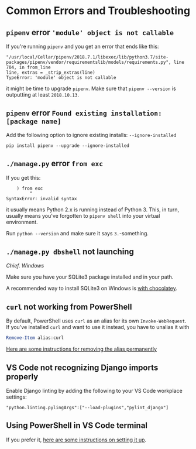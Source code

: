 # Common Errors and Troubleshooting

## `pipenv` error `'module' object is not callable`

If you're running `pipenv` and you get an error that ends like this:

```
"/usr/local/Cellar/pipenv/2018.7.1/libexec/lib/python3.7/site-packages/pipenv/vendor/requirementslib/models/requirements.py", line 704, in from_line
line, extras = _strip_extras(line)
TypeError: 'module' object is not callable
```

it might be time to upgrade `pipenv`. Make sure that `pipenv --version` is
outputting at least `2018.10.13`.

## `pipenv` error `Found existing installation: [package name]`

Add the following option to ignore existing installs: `--ignore-installed`

```
pip install pipenv --upgrade --ignore-installed
```

## `./manage.py` error `from exc`

If you get this:

```
    ) from exc
         ^
SyntaxError: invalid syntax
```

it usually means Python 2.x is running instead of Python 3. This, in turn,
usually means you've forgotten to `pipenv shell` into your virtual environment.

Run `python --version` and make sure it says `3.`-something.

## `./manage.py dbshell` not launching

_Chief. Windows_

Make sure you have your SQLite3 package installed and in your path.

A recommended way to install SQLite3 on Windows is [with
chocolatey](https://chocolatey.org/packages?q=sqlite).

## `curl` not working from PowerShell

By default, PowerShell uses `curl` as an alias for its own `Invoke-WebRequest`. If you've installed `curl` and want to use it instead, you have to unalias it with

```powershell
Remove-Item alias:curl
```

[Here are some instructions for removing the alias
permanently](https://superuser.com/questions/883914/how-do-i-permanently-remove-a-default-powershell-alias)

## VS Code not recognizing Django imports properly

Enable Django linting by adding the following to your VS Code workplace
settings:

```
"python.linting.pylingArgs":["--load-plugins","pylint_django"]
```

## Using PowerShell in VS Code terminal

If you prefer it, [here are some instructions on setting it
up](https://code.visualstudio.com/docs/editor/integrated-terminal).
